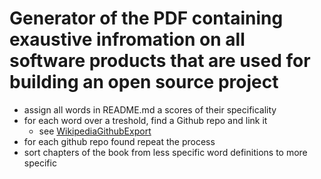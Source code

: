 # Generator of the PDF containing exaustive infromation on all software products that are used for building an open source project

 - assign all words in README.md a scores of their specificality
 - for each word over a treshold, find a Github repo and link it 
   - see [WikipediaGithubExport](https://github.com/StandartTemplateConstruct/WikipediaGithubExport)
 - for each github repo found repeat the process
 - sort chapters of the book from less specific word definitions to more specific
 
